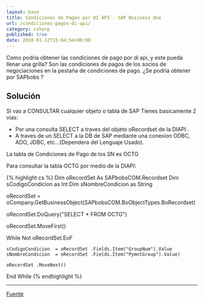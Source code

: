 ```yaml
---
layout: base
title: Condiciones de Pagos por DI API - SAP Business One
url: /condiciones-pagos-di-api/
category: csharp
published: true
date: 2018-01-12T15:04:54+00:00
---
```


Como podría obtener las condiciones de pago por di api, y este pueda llenar una grilla? Son las condiciones de pagos de los socios de negociaciones en la pestaña de condiciones de pago. ¿Se podria obtener por SAPbobs ? 

<!--more-->

## Solución
SI vas a CONSULTAR cualquier objeto o tabla de SAP Tienes basicamente 2 vias:

* Por una consulta SELECT a traves del objeto oRecordset de la DIAPI .
* A traves de un SELECT a la DB de SAP mediante una conexion ODBC, ADO, JDBC, etc…(Dependera del Lenguaje Usado).

La tabla de Condiciones de Pago de los SN es OCTG

Para consultar la tabla OCTG por medio de la DIAPI:

{% highlight cs %}
Dim oRecordSet As SAPbobsCOM.Recordset
  Dim sCodigoCondicion as Int
  Dim sNombreCondicion as String

  oRecordSet = oCompany.GetBusinessObject(SAPbobsCOM.BoObjectTypes.BoRecordset)

  oRecordSet.DoQuery("SELECT * FROM OCTG")
  
  oRecordSet.MoveFirst()

  While Not oRecordSet.EoF

    sCodigoCondicion  = oRecordSet .Fields.Item("GroupNum").Value
    sNombreCondicion  = oRecordSet .Fields.Item("PymntGroup").Value)

    oRecordSet .MoveNext()

  End While
{% endhighlight %}



***

[Fuente](http://foros.consultoria-sap.com/t/llenar-una-grilla-con-las-formas-de-pago-con-diapi/20158)
